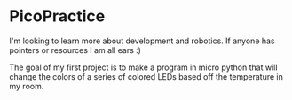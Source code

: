 # PicoPractice
I'm looking to learn more about development and robotics. If anyone has pointers or resources I am all ears :)

The goal of my first project is to make a program in micro python that will change the colors of a series of colored LEDs based off the temperature in my room.
